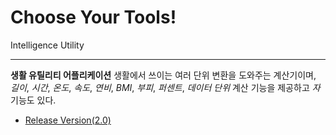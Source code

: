 # Choose Your Tools!
Intelligence Utility

---

**생활 유틸리티 어플리케이션**
생활에서 쓰이는 여러 단위 변환을 도와주는 계산기이며, *길이*, *시간*, *온도*, *속도*, *연비*, *BMI*, *부피*, *퍼센트*, *데이터 단위* 계산 기능을 제공하고 *자* 기능도 있다.

- [Release Version(2.0)]()

